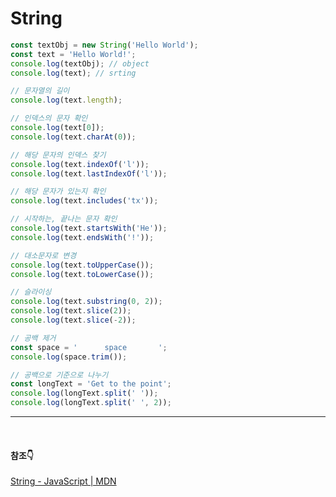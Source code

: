 # String


```jsx
const textObj = new String('Hello World');
const text = 'Hello World!';
console.log(textObj); // object
console.log(text); // srting

// 문자열의 길이
console.log(text.length);

// 인덱스의 문자 확인
console.log(text[0]);
console.log(text.charAt(0));

// 해당 문자의 인덱스 찾기
console.log(text.indexOf('l'));
console.log(text.lastIndexOf('l'));

// 해당 문자가 있는지 확인
console.log(text.includes('tx'));

// 시작하는, 끝나는 문자 확인
console.log(text.startsWith('He'));
console.log(text.endsWith('!'));

// 대소문자로 변경
console.log(text.toUpperCase());
console.log(text.toLowerCase());

// 슬라이싱
console.log(text.substring(0, 2));
console.log(text.slice(2));
console.log(text.slice(-2));

// 공백 제거
const space = '      space       ';
console.log(space.trim());

// 공백으로 기준으로 나누기
const longText = 'Get to the point';
console.log(longText.split(' '));
console.log(longText.split(' ', 2));
```

---

<br>

#### 참조👇
[String - JavaScript | MDN](https://developer.mozilla.org/ko/docs/Web/JavaScript/Reference/Global_Objects/String)